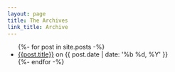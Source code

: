 ```yaml
---
layout: page
title: The Archives
link_title: Archive
---
```

<div>
  <ul id="archive" class="list-reset">
  {%- for post in site.posts -%}
    <li class="my-2 text-lg"><a class="no-underline hover:underline" href="{{ post.url | prepend: site.baseurl | prepend: site.url }}">{{post.title}}</a> <span class='text-grey text-sm'>on {{ post.date | date: '%b %d, %Y' }}</span></li>
  {%- endfor -%}
  </ul>
</div>
